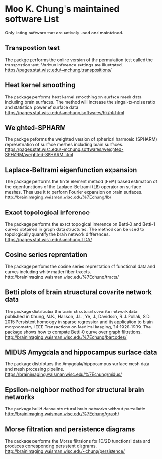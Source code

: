 # Moo K. Chung's maintained software List 

Only listing software that are actively used and maintained.


## Transpostion test
The packge performs the online version of the permutation test called the transpostion test. Various inference settings are illustrated.
https://pages.stat.wisc.edu/~mchung/transpositions/

## Heat kernel smoothing
The package performs heat kernel smoothing on surface mesh data including brain surfaces. The method will increase the singal-to-noise ratio and statistical power of surface data
https://pages.stat.wisc.edu/~mchung/softwares/hk/hk.html

## Weighted-SPHARM
The packge peforms the weighted version of spherical harmonic (SPHARM) represetnation of surface meshes including brain surfaces.
https://pages.stat.wisc.edu/~mchung/softwares/weighted-SPHARM/weighted-SPHARM.html

## Laplace-Beltrami eigenfunction expansion
The package performs the finite element method (FEM) based estimation of the eigenfunctions of the Laplace-Beltrami (LB) operator on surface meshes. Then use it to perform Fourier expansion on brain surfaces.
http://brainimaging.waisman.wisc.edu/%7Echung/lb/

## Exact topological inference
The package performs the exact topolgical inference on Betti-0 and Betti-1 curves obtained in graph data structures. The method can be used to topologically quantify the brain network differences.
https://pages.stat.wisc.edu/~mchung/TDA/

## Cosine series reprentation
The package perfoms the cosine series reprentation of functional data and curves including white matter fiber traccts.
http://brainimaging.waisman.wisc.edu/%7Echung/tracts/

## Betti plots of brain struactural covarite network data
The package distributes the brain structural covarite network data published in Chung, M.K., Hanson, J.L., Ye, J., Davidson, R.J. Pollak, S.D. 2015 Persistent homology in sparse regression and its application to brain morphometry. IEEE Transactions on Medical Imaging, 34:1928-1939. The package shows how to compute Betti-0 curve over graph filtrations.
http://brainimaging.waisman.wisc.edu/%7Echung/barcodes/

## MIDUS Amygdala and hippocampus surface data
The package distribtues the Amygdala/hippocampus surface mesh data and mesh procesing pipeline.
https://brainimaging.waisman.wisc.edu/%7Echung/midus/


## Epsilon-neighbor method for structural brain networks
The package build dense structural brain networks without parcellatio.
http://brainimaging.waisman.wisc.edu/%7Echung/graph/

## Morse filtration and persistence diagrams
The package performs the Morse filtraions for 1D/2D functional data and produces corresponding persistent diagrams.
http://brainimaging.waisman.wisc.edu/~chung/persistence/






